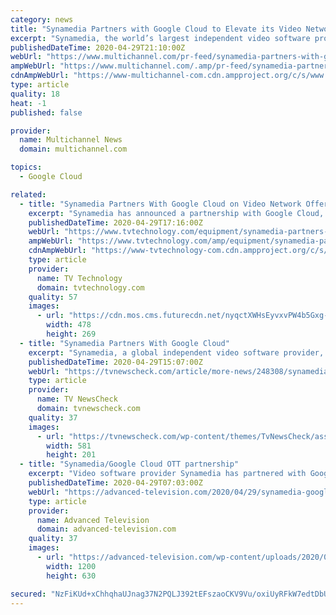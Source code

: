 ```yaml
---
category: news
title: "Synamedia Partners with Google Cloud to Elevate its Video Network Portfolio with “as-a-Service” OTT Offerings"
excerpt: "Synamedia, the world’s largest independent video software provider, today announced that it has partnered with Google Cloud to expand"
publishedDateTime: 2020-04-29T21:10:00Z
webUrl: "https://www.multichannel.com/pr-feed/synamedia-partners-with-google-cloud-to-elevate-its-video-network-portfolio-with-as-a-service-ott-offerings"
ampWebUrl: "https://www.multichannel.com/.amp/pr-feed/synamedia-partners-with-google-cloud-to-elevate-its-video-network-portfolio-with-as-a-service-ott-offerings"
cdnAmpWebUrl: "https://www-multichannel-com.cdn.ampproject.org/c/s/www.multichannel.com/.amp/pr-feed/synamedia-partners-with-google-cloud-to-elevate-its-video-network-portfolio-with-as-a-service-ott-offerings"
type: article
quality: 18
heat: -1
published: false

provider:
  name: Multichannel News
  domain: multichannel.com

topics:
  - Google Cloud

related:
  - title: "Synamedia Partners With Google Cloud on Video Network Offering"
    excerpt: "Synamedia has announced a partnership with Google Cloud, expanding its video network portfolio with a new over-the-top (OTT) as-a-service offering. The partnership, which enhances service availability and scalability,"
    publishedDateTime: 2020-04-29T17:16:00Z
    webUrl: "https://www.tvtechnology.com/equipment/synamedia-partners-with-google-cloud-on-video-network-offering"
    ampWebUrl: "https://www.tvtechnology.com/amp/equipment/synamedia-partners-with-google-cloud-on-video-network-offering"
    cdnAmpWebUrl: "https://www-tvtechnology-com.cdn.ampproject.org/c/s/www.tvtechnology.com/amp/equipment/synamedia-partners-with-google-cloud-on-video-network-offering"
    type: article
    provider:
      name: TV Technology
      domain: tvtechnology.com
    quality: 57
    images:
      - url: "https://cdn.mos.cms.futurecdn.net/nyqctXWHsEyvxvPW4b5Gxg-1200-80.jpg"
        width: 478
        height: 269
  - title: "Synamedia Partners With Google Cloud"
    excerpt: "Synamedia, a global independent video software provider, today announced that it has partnered with Google Cloud to expand its video network portfolio with new"
    publishedDateTime: 2020-04-29T15:07:00Z
    webUrl: "https://tvnewscheck.com/article/more-news/248308/synamedia-partners-with-google-cloud/"
    type: article
    provider:
      name: TV NewsCheck
      domain: tvnewscheck.com
    quality: 37
    images:
      - url: "https://tvnewscheck.com/wp-content/themes/TvNewsCheck/assets/img/tvn-logo.png"
        width: 581
        height: 201
  - title: "Synamedia/Google Cloud OTT partnership"
    excerpt: "Video software provider Synamedia has partnered with Google Cloud to expand its video network portfolio with new over-the-top (OTT) ‘as a service’ offerings"
    publishedDateTime: 2020-04-29T07:03:00Z
    webUrl: "https://advanced-television.com/2020/04/29/synamedia-google-cloud-ott-partnership/"
    type: article
    provider:
      name: Advanced Television
      domain: advanced-television.com
    quality: 37
    images:
      - url: "https://advanced-television.com/wp-content/uploads/2020/04/google-cloud-1200-630.png"
        width: 1200
        height: 630

secured: "NzFiKUd+xChhqhaUJnag37N2PQLJ392tEFszaoCKV9Vu/oxiUyRFkW7edtDbU1RPH9aa/uI5QUb2EJqX92vXBDomD8qWYe6Q+flQ8v+mf0eDa0vGw7GGx2NDdrte6lgzhXmINjequNu0Kg9XWA1fychVeG+9nDkOLHsHlzo+un7AwMoBE/qbLMTK7+5TcxCvVlQiqGUTEFZywjpGNzMICHvIereuru92vLA38lqNSjBO6Y+7b84Wig8J4VJVyby4JenDSqY5yZFFboSpPtigl53KwQrAzrdP5OMFr9JO32eMNgCcmOyBFlRMSiCmwbg1;gfA3OJ/UC1YrQtZ6HsMRmA=="
---
```


